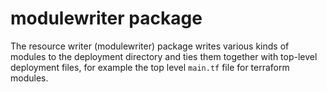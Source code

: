 # modulewriter package

The resource writer (modulewriter) package writes various kinds of modules to
the deployment directory and ties them together with top-level deployment files,
for example the top level `main.tf` file for terraform modules.

